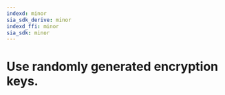 ```yaml
---
indexd: minor
sia_sdk_derive: minor
indexd_ffi: minor
sia_sdk: minor
---
```


# Use randomly generated encryption keys.
